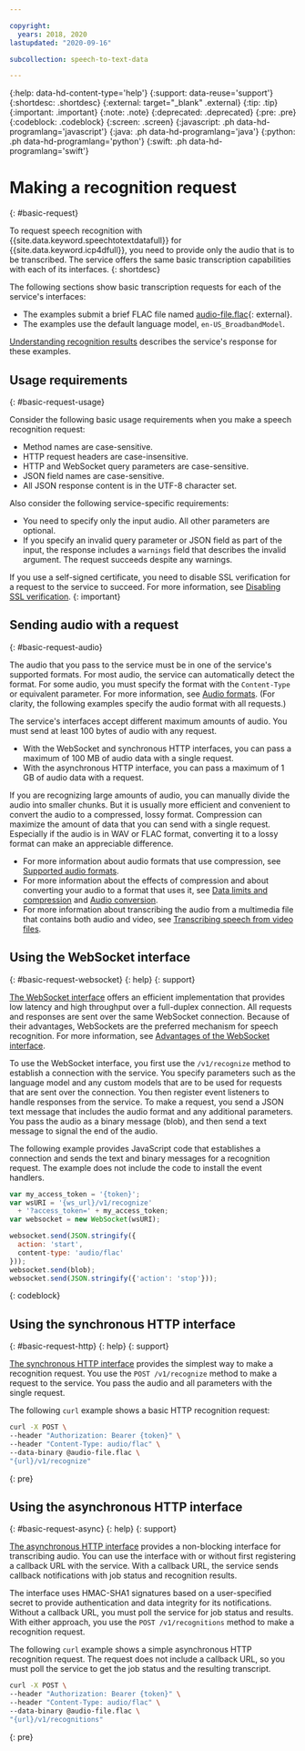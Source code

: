 ```yaml
---

copyright:
  years: 2018, 2020
lastupdated: "2020-09-16"

subcollection: speech-to-text-data

---
```


{:help: data-hd-content-type='help'}
{:support: data-reuse='support'}
{:shortdesc: .shortdesc}
{:external: target="_blank" .external}
{:tip: .tip}
{:important: .important}
{:note: .note}
{:deprecated: .deprecated}
{:pre: .pre}
{:codeblock: .codeblock}
{:screen: .screen}
{:javascript: .ph data-hd-programlang='javascript'}
{:java: .ph data-hd-programlang='java'}
{:python: .ph data-hd-programlang='python'}
{:swift: .ph data-hd-programlang='swift'}

# Making a recognition request
{: #basic-request}

To request speech recognition with {{site.data.keyword.speechtotextdatafull}} for {{site.data.keyword.icp4dfull}}, you need to provide only the audio that is to be transcribed. The service offers the same basic transcription capabilities with each of its interfaces.
{: shortdesc}

The following sections show basic transcription requests for each of the service's interfaces:

-   The examples submit a brief FLAC file named [audio-file.flac](https://watson-developer-cloud.github.io/doc-tutorial-downloads/speech-to-text/audio-file.flac){: external}.
-   The examples use the default language model, `en-US_BroadbandModel`.

[Understanding recognition results](/docs/speech-to-text-data?topic=speech-to-text-data-basic-response) describes the service's response for these examples.

## Usage requirements
{: #basic-request-usage}

Consider the following basic usage requirements when you make a speech recognition request:

-   Method names are case-sensitive.
-   HTTP request headers are case-insensitive.
-   HTTP and WebSocket query parameters are case-sensitive.
-   JSON field names are case-sensitive.
-   All JSON response content is in the UTF-8 character set.

Also consider the following service-specific requirements:

-   You need to specify only the input audio. All other parameters are optional.
-   If you specify an invalid query parameter or JSON field as part of the input, the response includes a `warnings` field that describes the invalid argument. The request succeeds despite any warnings.

If you use a self-signed certificate, you need to disable SSL verification for a request to the service to succeed. For more information, see [Disabling SSL verification](/docs/speech-to-text-data?topic=speech-to-text-data-making-requests#SSLverification).
{: important}

## Sending audio with a request
{: #basic-request-audio}

The audio that you pass to the service must be in one of the service's supported formats. For most audio, the service can automatically detect the format. For some audio, you must specify the format with the `Content-Type` or equivalent parameter. For more information, see [Audio formats](/docs/speech-to-text-data?topic=speech-to-text-data-audio-formats). (For clarity, the following examples specify the audio format with all requests.)

The service's interfaces accept different maximum amounts of audio. You must send at least 100 bytes of audio with any request.

-   With the WebSocket and synchronous HTTP interfaces, you can pass a maximum of 100 MB of audio data with a single request.
-   With the asynchronous HTTP interface, you can pass a maximum of 1 GB of audio data with a request.

If you are recognizing large amounts of audio, you can manually divide the audio into smaller chunks. But it is usually more efficient and convenient to convert the audio to a compressed, lossy format. Compression can maximize the amount of data that you can send with a single request. Especially if the audio is in WAV or FLAC format, converting it to a lossy format can make an appreciable difference.

-   For more information about audio formats that use compression, see [Supported audio formats](/docs/speech-to-text-data?topic=speech-to-text-data-audio-formats#formats).
-   For more information about the effects of compression and about converting your audio to a format that uses it, see [Data limits and compression](/docs/speech-to-text-data?topic=speech-to-text-data-audio-formats#limits) and [Audio conversion](/docs/speech-to-text-data?topic=speech-to-text-data-audio-formats#conversion).
-   For more information about transcribing the audio from a multimedia file that contains both audio and video, see [Transcribing speech from video files](/docs/speech-to-text-data?topic=speech-to-text-data-audio-formats#videoFiles).

## Using the WebSocket interface
{: #basic-request-websocket}
{: help}
{: support}

[The WebSocket interface](/docs/speech-to-text-data?topic=speech-to-text-data-websockets) offers an efficient implementation that provides low latency and high throughput over a full-duplex connection. All requests and responses are sent over the same WebSocket connection. Because of their advantages, WebSockets are the preferred mechanism for speech recognition. For more information, see [Advantages of the WebSocket interface](/docs/speech-to-text-data?topic=speech-to-text-data-developerOverview#advantages).

To use the WebSocket interface, you first use the `/v1/recognize` method to establish a connection with the service. You specify parameters such as the language model and any custom models that are to be used for requests that are sent over the connection. You then register event listeners to handle responses from the service. To make a request, you send a JSON text message that includes the audio format and any additional parameters. You pass the audio as a binary message (blob), and then send a text message to signal the end of the audio.

The following example provides JavaScript code that establishes a connection and sends the text and binary messages for a recognition request. The example does not include the code to install the event handlers.

```javascript
var my_access_token = '{token}';
var wsURI = '{ws_url}/v1/recognize'
  + '?access_token=' + my_access_token;
var websocket = new WebSocket(wsURI);

websocket.send(JSON.stringify({
  action: 'start',
  content-type: 'audio/flac'
}));
websocket.send(blob);
websocket.send(JSON.stringify({'action': 'stop'}));
```
{: codeblock}

## Using the synchronous HTTP interface
{: #basic-request-http}
{: help}
{: support}

[The synchronous HTTP interface](/docs/speech-to-text-data?topic=speech-to-text-data-http) provides the simplest way to make a recognition request. You use the `POST /v1/recognize` method to make a request to the service. You pass the audio and all parameters with the single request.

The following `curl` example shows a basic HTTP recognition request:

```bash
curl -X POST \
--header "Authorization: Bearer {token}" \
--header "Content-Type: audio/flac" \
--data-binary @audio-file.flac \
"{url}/v1/recognize"
```
{: pre}

## Using the asynchronous HTTP interface
{: #basic-request-async}
{: help}
{: support}

[The asynchronous HTTP interface](/docs/speech-to-text-data?topic=speech-to-text-data-async) provides a non-blocking interface for transcribing audio. You can use the interface with or without first registering a callback URL with the service. With a callback URL, the service sends callback notifications with job status and recognition results.

The interface uses HMAC-SHA1 signatures based on a user-specified secret to provide authentication and data integrity for its notifications. Without a callback URL, you must poll the service for job status and results. With either approach, you use the `POST /v1/recognitions` method to make a recognition request.

The following `curl` example shows a simple asynchronous HTTP recognition request. The request does not include a callback URL, so you must poll the service to get the job status and the resulting transcript.

```bash
curl -X POST \
--header "Authorization: Bearer {token}" \
--header "Content-Type: audio/flac" \
--data-binary @audio-file.flac \
"{url}/v1/recognitions"
```
{: pre}
